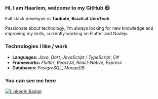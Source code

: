 ### Hi, I am Haarlem, welcome to my GitHub :satisfied:

Full stack developer in **Taubaté, Brazil at UnixTech**.

Passionate about technology, I'm always looking for new knowledge and improving my skills, currently working on Flutter and Nodejs.

### Technologies I like / work

- **Languages:** _Java_, _Dart_, _JavaScript / TypeScript_, _C#_
- **Frameworks:** _Flutter_, _ReactJS_, _React-Native_, _Express_
- **Databases:** _PostgreSQL_, _MongoDB_

### You can see me here

[![LinkedIn Badge](https://img.shields.io/badge/-Haarlem%20Notoroberto-0077B5?style=flat-square&logo=linkedin&labelColor=0077B5)](https://www.linkedin.com/in/haarlem-notoroberto)